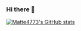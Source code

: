 ### Hi there 👋

[![Matte4773's GitHub stats](https://github-readme-stats.vercel.app/api?username=Matte4773)](https://github.com/anuraghazra/github-readme-stats)
<!--
**Matte4773/Matte4773** is a ✨ _special_ ✨ repository because its `README.md` (this file) appears on your GitHub profile.

Here are some ideas to get you started:

- 🔭 I’m currently working on ...
- 🌱 I’m currently learning ...
- 👯 I’m looking to collaborate on ...
- 🤔 I’m looking for help with ...
- 💬 Ask me about ...
- 📫 How to reach me: ...
- 😄 Pronouns: ...
- ⚡ Fun fact: ...
-->
